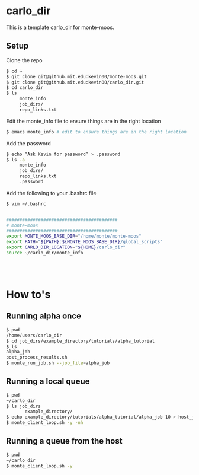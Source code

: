 # carlo_dir
This is a template carlo_dir for monte-moos.  

## Setup 

Clone the repo
```bash
$ cd ~  
$ git clone git@github.mit.edu:kevin00/monte-moos.git  
$ git clone git@github.mit.edu:kevin00/carlo_dir.git   
$ cd carlo_dir  
$ ls   
     monte_info   
     job_dirs/  
     repo_links.txt  
```

Edit the monte_info file to ensure things are in the right location  
```bash
$ emacs monte_info # edit to ensure things are in the right location  
```

Add the password
```bash
$ echo “Ask Kevin for password” > .password   
$ ls -a  
     monte_info   
     job_dirs/  
     repo_links.txt  
     .password  
```

Add the following to your .bashrc file
```bash
$ vim ~/.bashrc  


##########################################
# monte-moos
##########################################
export MONTE_MOOS_BASE_DIR="/home/monte/monte-moos"
export PATH="${PATH}:${MONTE_MOOS_BASE_DIR}/global_scripts"
export CARLO_DIR_LOCATION="${HOME}/carlo_dir"
source ~/carlo_dir/monte_info  
```


<br/><br/>
# How to's
## Running  alpha once
    
```bash  
$ pwd  
/home/users/carlo_dir  
$ cd job_dirs/example_directory/tutorials/alpha_tutorial  
$ ls  
alpha_job    
post_process_results.sh   
$ monte_run_job.sh --job_file=alpha_job  
```

## Running a local queue
```bash
$ pwd  
~/carlo_dir   
$ ls job_dirs
       example_directory/
$ echo example_directory/tutorials/alpha_tutorial/alpha_job 10 > host_job_queue.txt  
$ monte_client_loop.sh -y -nh  
```


## Running a queue from the host
```bash  
$ pwd  
~/carlo_dir     
$ monte_client_loop.sh -y  
```